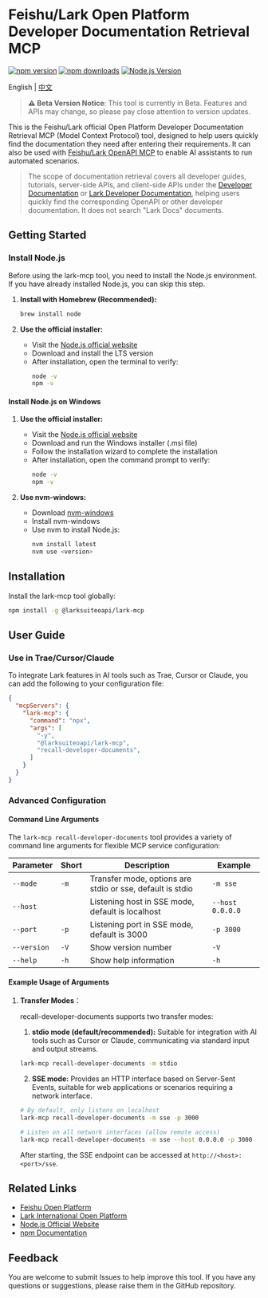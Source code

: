 # Feishu/Lark Open Platform Developer Documentation Retrieval MCP

[![npm version](https://img.shields.io/npm/v/@larksuiteoapi/lark-mcp.svg)](https://www.npmjs.com/package/@larksuiteoapi/lark-mcp)
[![npm downloads](https://img.shields.io/npm/dm/@larksuiteoapi/lark-mcp.svg)](https://www.npmjs.com/package/@larksuiteoapi/lark-mcp)
[![Node.js Version](https://img.shields.io/node/v/@larksuiteoapi/lark-mcp.svg)](https://nodejs.org/)

English | [中文](./README_RECALL_ZH.md)

> **⚠️ Beta Version Notice**: This tool is currently in Beta. Features and APIs may change, so please pay close attention to version updates.

This is the Feishu/Lark official Open Platform Developer Documentation Retrieval MCP (Model Context Protocol) tool, designed to help users quickly find the documentation they need after entering their requirements. It can also be used with [Feishu/Lark OpenAPI MCP](./README_ZH.md) to enable AI assistants to run automated scenarios.

> The scope of documentation retrieval covers all developer guides, tutorials, server-side APIs, and client-side APIs under the [Developer Documentation](https://open.feishu.cn/document/home/index) or [Lark Developer Documentation](https://open.larksuite.com/document/home/index), helping users quickly find the corresponding OpenAPI or other developer documentation. It does not search "Lark Docs" documents.

## Getting Started

### Install Node.js

Before using the lark-mcp tool, you need to install the Node.js environment. If you have already installed Node.js, you can skip this step.
1. **Install with Homebrew (Recommended):**

   ```bash
   brew install node
   ```

2. **Use the official installer:**
   - Visit the [Node.js official website](https://nodejs.org/)
   - Download and install the LTS version
   - After installation, open the terminal to verify:
     ```bash
     node -v
     npm -v
     ```

#### Install Node.js on Windows

1. **Use the official installer:**

   - Visit the [Node.js official website](https://nodejs.org/)
   - Download and run the Windows installer (.msi file)
   - Follow the installation wizard to complete the installation
   - After installation, open the command prompt to verify:
     ```bash
     node -v
     npm -v
     ```

2. **Use nvm-windows:**
   - Download [nvm-windows](https://github.com/coreybutler/nvm-windows/releases)
   - Install nvm-windows
   - Use nvm to install Node.js:
     ```bash
     nvm install latest
     nvm use <version>
     ```

## Installation

Install the lark-mcp tool globally:

```bash
npm install -g @larksuiteoapi/lark-mcp
```

## User Guide

### Use in Trae/Cursor/Claude

To integrate Lark features in AI tools such as Trae, Cursor or Claude, you can add the following to your configuration file:

```json
{
  "mcpServers": {
    "lark-mcp": {
      "command": "npx",
      "args": [
        "-y",
        "@larksuiteoapi/lark-mcp",
        "recall-developer-documents",
      ]
    }
  }
}
```

### Advanced Configuration

#### Command Line Arguments

The `lark-mcp recall-developer-documents` tool provides a variety of command line arguments for flexible MCP service configuration:

| Parameter | Short | Description | Example |
|------|------|------|------|
| `--mode` | `-m` | Transfer mode, options are stdio or sse, default is stdio | `-m sse` |
| `--host` |  | Listening host in SSE mode, default is localhost | `--host 0.0.0.0` |
| `--port` | `-p` | Listening port in SSE mode, default is 3000 | `-p 3000` |
| `--version` | `-V` | Show version number | `-V` |
| `--help` | `-h` | Show help information | `-h` |

#### Example Usage of Arguments

1. **Transfer Modes**：

    recall-developer-documents supports two transfer modes:

    1. **stdio mode (default/recommended):** Suitable for integration with AI tools such as Cursor or Claude, communicating via standard input and output streams.
      ```bash
      lark-mcp recall-developer-documents -m stdio
      ```

    2. **SSE mode:** Provides an HTTP interface based on Server-Sent Events, suitable for web applications or scenarios requiring a network interface.
      
      ```bash
      # By default, only listens on localhost
      lark-mcp recall-developer-documents -m sse -p 3000
      
      # Listen on all network interfaces (allow remote access)
      lark-mcp recall-developer-documents -m sse --host 0.0.0.0 -p 3000
      ```
      
      After starting, the SSE endpoint can be accessed at `http://<host>:<port>/sse`.

## Related Links

- [Feishu Open Platform](https://open.feishu.cn/)
- [Lark International Open Platform](https://open.larksuite.com/)
- [Node.js Official Website](https://nodejs.org/)
- [npm Documentation](https://docs.npmjs.com/)

## Feedback

You are welcome to submit Issues to help improve this tool. If you have any questions or suggestions, please raise them in the GitHub repository.
